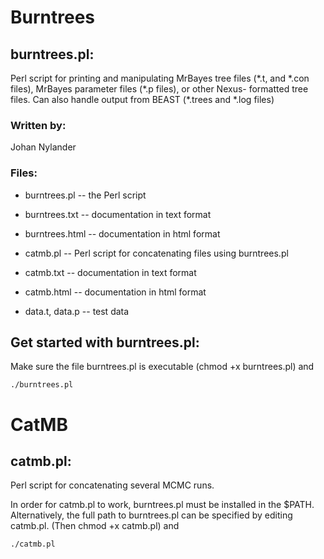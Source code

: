 Burntrees
=========

burntrees.pl:
-------------

Perl script for printing and manipulating MrBayes tree files (\*.t, and
\*.con files), MrBayes parameter files (\*.p files), or other Nexus-
formatted tree files. Can also handle output from BEAST (\*.trees and \*.log files)

### Written by:

Johan Nylander

### Files:

* burntrees.pl   -- the Perl script

* burntrees.txt  -- documentation in text format

* burntrees.html -- documentation in html format

* catmb.pl       -- Perl script for concatenating files using burntrees.pl

* catmb.txt      -- documentation in text format

* catmb.html     -- documentation in html format

* data.t, data.p -- test data

Get started with burntrees.pl:
------------------------------

Make sure the file burntrees.pl is executable (chmod +x burntrees.pl) and

    ./burntrees.pl


CatMB
=====

catmb.pl:
---------

Perl script for concatenating several MCMC runs.

In order for catmb.pl to work, burntrees.pl must be installed in the $PATH.
Alternatively, the full path to burntrees.pl can be specified by editing catmb.pl.
(Then chmod +x catmb.pl) and

    ./catmb.pl


